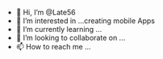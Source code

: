 - 👋 Hi, I’m @Late56
- 👀 I’m interested in ...creating mobile Apps
- 🌱 I’m currently learning ...
- 💞️ I’m looking to collaborate on ...
- 📫 How to reach me ...

<!---
Late56/Late56 is a ✨ special ✨ repository because its `README.md` (this file) appears on your GitHub profile.
You can click the Preview link to take a look at your changes.
--->
